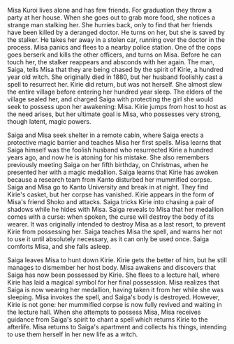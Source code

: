 Misa Kuroi lives alone and has few friends. For graduation they throw a party at her house. When she goes out to grab more food, she notices a strange man stalking her. She hurries back, only to find that her friends have been killed by a deranged doctor. He turns on her, but she is saved by the stalker. He takes her away in a stolen car, running over the doctor in the process. Misa panics and flees to a nearby police station. One of the cops goes berserk and kills the other officers, and turns on Misa. Before he can touch her, the stalker reappears and absconds with her again. The man, Saiga, tells Misa that they are being chased by the spirit of Kirie, a hundred year old witch. She originally died in 1880, but her husband foolishly cast a spell to resurrect her. Kirie did return, but was not herself. She almost slew the entire village before entering her hundred year sleep. The elders of the village sealed her, and charged Saiga with protecting the girl she would seek to possess upon her awakening: Misa. Kirie jumps from host to host as the need arises, but her ultimate goal is Misa, who possesses very strong, though latent, magic powers.

Saiga and Misa seek shelter in a remote cabin, where Saiga erects a protective magic barrier and teaches Misa her first spells. Misa learns that Saiga himself was the foolish husband who resurrected Kirie a hundred years ago, and now he is atoning for his mistake. She also remembers previously meeting Saiga on her fifth birthday, on Christmas, when he presented her with a magic medallion. Saiga learns that Kirie has awoken because a research team from Kanto disturbed her mummified corpse. Saiga and Misa go to Kanto University and break in at night. They find Kirie's casket, but her corpse has vanished. Kirie appears in the form of Misa's friend Shoko and attacks. Saiga tricks Kirie into chasing a pair of shadows while he hides with Misa. Saiga reveals to Misa that her medallion comes with a curse: when spoken, the curse will destroy the body of its wearer. It was originally intended to destroy Misa as a last resort, to prevent Kirie from possessing her. Saiga teaches Misa the spell, and warns her not to use it until absolutely necessary, as it can only be used once. Saiga comforts Misa, and she falls asleep.

Saiga leaves Misa to hunt down Kirie. Kirie gets the better of him, but he still manages to dismember her host body. Misa awakens and discovers that Saiga has now been possessed by Kirie. She flees to a lecture hall, where Kirie has laid a magical symbol for her final possession. Misa realizes that Saiga is now wearing her medallion, having taken it from her while she was sleeping. Misa invokes the spell, and Saiga's body is destroyed. However, Kirie is not gone: her mummified corpse is now fully revived and waiting in the lecture hall. When she attempts to possess Misa, Misa receives guidance from Saiga's spirit to chant a spell which returns Kirie to the afterlife. Misa returns to Saiga's apartment and collects his things, intending to use them herself in her new life as a witch.